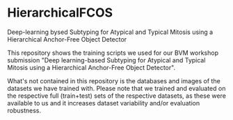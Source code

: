 # HierarchicalFCOS
Deep-learning bysed Subtyping for Atypical and Typical Mitosis using a Hierarchical Anchor-Free Object Detector

This repository shows the training scripts we used for our BVM workshop submission "Deep learning-based Subtyping for Atypical and Typical Mitosis using a Hierarchical Anchor-Free Object Detector".

What's not contained in this repository is the databases and images of the datasets we have trained with. Please note that we trained
and evaluated on the respective full (train+test) sets of the respective datasets, as these were available to us and it increases dataset variability and/or evaluation robustness.



